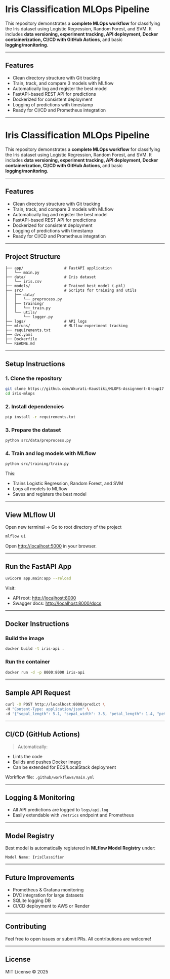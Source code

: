 # Iris Classification MLOps Pipeline

This repository demonstrates a **complete MLOps workflow** for classifying the Iris dataset using Logistic Regression, Random Forest, and SVM. It includes **data versioning, experiment tracking, API deployment, Docker containerization, CI/CD with GitHub Actions**, and basic **logging/monitoring**.

---

## Features

- Clean directory structure with Git tracking
- Train, track, and compare 3 models with MLflow
- Automatically log and register the best model
- FastAPI-based REST API for predictions
- Dockerized for consistent deployment
- Logging of predictions with timestamp
- Ready for CI/CD and Prometheus integration

---




# Iris Classification MLOps Pipeline

This repository demonstrates a **complete MLOps workflow** for classifying the Iris dataset using Logistic Regression, Random Forest, and SVM. It includes **data versioning, experiment tracking, API deployment, Docker containerization, CI/CD with GitHub Actions**, and basic **logging/monitoring**.

---

## Features

- Clean directory structure with Git tracking
- Train, track, and compare 3 models with MLflow
- Automatically log and register the best model
- FastAPI-based REST API for predictions
- Dockerized for consistent deployment
- Logging of predictions with timestamp
- Ready for CI/CD and Prometheus integration

---

## Project Structure

```
├── app/                  # FastAPI application
│   └── main.py
├── data/                 # Iris dataset
│   └── iris.csv
├── models/               # Trained best model (.pkl)
├── src/                  # Scripts for training and utils
│   ├── data/
│   │   └── preprocess.py
│   ├── training/
│   │   └── train.py
│   └── utils/
│       └── logger.py
├── logs/                 # API logs
├── mlruns/               # MLflow experiment tracking
├── requirements.txt
├── dvc.yaml
├── Dockerfile
└── README.md
```

---

## Setup Instructions

### 1. Clone the repository
```bash
git clone https://github.com/Akurati-Kaustiki/MLOPS-Assignment-Group17
cd iris-mlops
```

### 2. Install dependencies
```bash
pip install -r requirements.txt
```

### 3. Prepare the dataset
```bash
python src/data/preprocess.py
```

### 4. Train and log models with MLflow
```bash
python src/training/train.py
```

This:
- Trains Logistic Regression, Random Forest, and SVM
- Logs all models to MLflow
- Saves and registers the best model

---

## View MLflow UI
Open new terminal  -> Go to root directory of the project
```bash
mlflow ui
```
Open [http://localhost:5000](http://localhost:5000) in your browser.

---

## Run the FastAPI App

```bash
uvicorn app.main:app --reload
```

Visit:
- API root: [http://localhost:8000](http://localhost:8000)
- Swagger docs: [http://localhost:8000/docs](http://localhost:8000/docs)

---

## Docker Instructions

### Build the image
```bash
docker build -t iris-api .
```

### Run the container
```bash
docker run -d -p 8000:8000 iris-api
```

---

## Sample API Request

```bash
curl -X POST http://localhost:8000/predict \
-H "Content-Type: application/json" \
-d '{"sepal_length": 5.1, "sepal_width": 3.5, "petal_length": 1.4, "petal_width": 0.2}'
```

---

## CI/CD (GitHub Actions)

> Automatically:
- Lints the code
- Builds and pushes Docker image
- Can be extended for EC2/LocalStack deployment

Workflow file: `.github/workflows/main.yml`

---

## Logging & Monitoring

- All API predictions are logged to `logs/api.log`
- Easily extendable with `/metrics` endpoint and Prometheus

---

## Model Registry

Best model is automatically registered in **MLflow Model Registry** under:
```
Model Name: IrisClassifier
```

---

## Future Improvements

- Prometheus & Grafana monitoring
- DVC integration for large datasets
- SQLite logging DB
- CI/CD deployment to AWS or Render

---

## Contributing

Feel free to open issues or submit PRs. All contributions are welcome!

---

## License

MIT License © 2025
